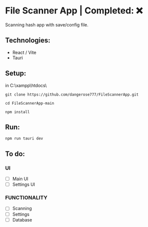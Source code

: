 # File Scanner App | Completed: ❌
Scanning hash app with save/config file.

## Technologies:
- React / Vite
- Tauri

## Setup:
in C:\xampp\htdocs\
```
git clone https://github.com/dangerose777/FileScannerApp.git
```
```
cd FileScannerApp-main
```
```
npm install
```

## Run:
```
npm run tauri dev
```

## To do:
### UI
- [ ]  Main UI
- [ ]  Settings UI
### FUNCTIONALITY
- [ ]  Scanning
- [ ]  Settings
- [ ]  Database